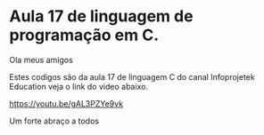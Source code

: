 # Aula 17 de linguagem de programação em C.

Ola meus amigos

Estes codigos são da aula 17 de linguagem C do canal Infoprojetek Education veja o link do video abaixo.

https://youtu.be/gAL3PZYe9vk

Um forte abraço a todos
